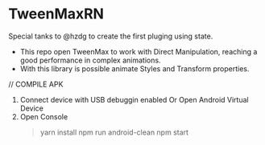 # TweenMaxRN

Special tanks to @hzdg to create the first pluging using state.

- This repo open TweenMax to work with Direct Manipulation, reaching a good performance in complex animations.
- With this library is possible animate Styles and Transform properties.

// COMPILE APK
1. Connect device with USB debuggin enabled Or Open Android Virtual Device
2. Open Console
	> yarn install
	> npm run android-clean
	> npm start
